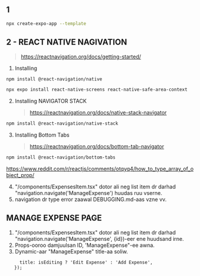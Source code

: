 ## 1

```bash
npx create-expo-app --template
```

## 2 - REACT NATIVE NAGIVATION

> https://reactnavigation.org/docs/getting-started/

1. Installing

```bash
npm install @react-navigation/native
```

```bash
npx expo install react-native-screens react-native-safe-area-context
```

2. Installing NAVIGATOR STACK
   > https://reactnavigation.org/docs/native-stack-navigator

```bash
npm install @react-navigation/native-stack
```

3. Installing Bottom Tabs

   > https://reactnavigation.org/docs/bottom-tab-navigator

```bash
npm install @react-navigation/bottom-tabs
```

https://www.reddit.com/r/reactjs/comments/otqyq4/how_to_type_array_of_object_prop/

4. "/components/ExpensesItem.tsx" dotor ali neg list item dr darhad "navigation.navigate('ManageExpense') huudas ruu vserne.
5. navigation dr type error zaawal DEBUGGING.md-aas vzne vv.

## MANAGE EXPENSE PAGE

1. "/components/ExpensesItem.tsx" dotor ali neg list item dr darhad "navigation.navigate('ManageExpense', {id})-eer ene huudsand irne.
2. Props-ooroo damjuulsan ID, 'ManageExpense"-ee awna.
3. Dynamic-aar "ManageExpense" title-aa soliw.

```navigation.setOptions({
     title: isEditing ? 'Edit Expense' : 'Add Expense',
   });
```
